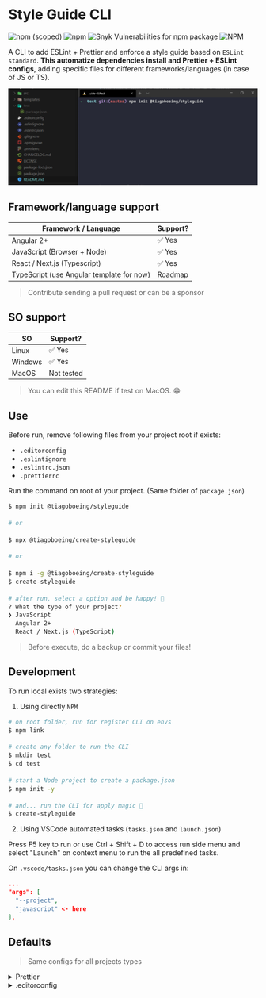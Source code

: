 # Style Guide CLI

![npm (scoped)](https://img.shields.io/npm/v/@tiagoboeing/create-styleguide?style=for-the-badge) ![npm](https://img.shields.io/npm/dm/@tiagoboeing/create-styleguide?style=for-the-badge) ![Snyk Vulnerabilities for npm package](https://img.shields.io/snyk/vulnerabilities/npm/@tiagoboeing/create-styleguide?style=for-the-badge) ![NPM](https://img.shields.io/npm/l/@tiagoboeing/create-styleguide?style=for-the-badge)

A CLI to add ESLint + Prettier and enforce a style guide based on `ESLint standard`. **This automatize dependencies install and Prettier + ESLint configs**, adding specific files for different frameworks/languages (in case of JS or TS).

![Adding for JavaScript project](docs/screenshots/3w4IQMsF4r.gif)

## Framework/language support

| Framework / Language                      | Support? |
| ----------------------------------------- | -------- |
| Angular 2+                                | ✅ Yes   |
| JavaScript (Browser + Node)               | ✅ Yes   |
| React / Next.js (Typescript)              | ✅ Yes   |
| TypeScript (use Angular template for now) | Roadmap  |

> Contribute sending a pull request or can be a sponsor

## SO support

| SO      | Support?   |
| ------- | ---------- |
| Linux   | ✅ Yes      |
| Windows | ✅ Yes      |
| MacOS   | Not tested |

> You can edit this README if test on MacOS. 😁

## Use

Before run, remove following files from your project root if exists:

- `.editorconfig`
- `.eslintignore`
- `.eslintrc.json`
- `.prettierrc`

Run the command on root of your project. (Same folder of `package.json`)

```bash
$ npm init @tiagoboeing/styleguide

# or

$ npx @tiagoboeing/create-styleguide

# or

$ npm i -g @tiagoboeing/create-styleguide
$ create-styleguide

# after run, select a option and be happy! 🎉
? What the type of your project?
❯ JavaScript
  Angular 2+
  React / Next.js (TypeScript)
```

> Before execute, do a backup or commit your files!

## Development

To run local exists two strategies:

1. Using directly `NPM`

```bash
# on root folder, run for register CLI on envs
$ npm link

# create any folder to run the CLI
$ mkdir test
$ cd test

# start a Node project to create a package.json
$ npm init -y

# and... run the CLI for apply magic 🚀
$ create-styleguide
```

2. Using VSCode automated tasks (`tasks.json` and `launch.json`)

Press F5 key to run or use Ctrl + Shift + D to access run side menu and select "Launch" on context menu to run the all predefined tasks.

On `.vscode/tasks.json` you can change the CLI args in:

```json
...
"args": [
  "--project",
  "javascript" <- here
],
```

## Defaults

> Same configs for all projects types

<details>
<summary>Prettier</summary>
<p>

```json
{
  "$schema": "http://json.schemastore.org/prettierrc",
  "semi": false,
  "singleQuote": true,
  "arrowParens": "avoid",
  "trailingComma": "none",
  "endOfLine": "auto",
  "tabWidth": 2,
  "printWidth": 95
}
```
</p>
</details>

<details>
<summary>.editorconfig</summary>
<p>

```conf
# Editor configuration, see https://editorconfig.org
root = true

[*]
indent_style = space
indent_size = 2
charset = utf-8
end_of_line = lf
trim_trailing_whitespace = true
insert_final_newline = true

[*.md]
max_line_length = off
trim_trailing_whitespace = false

```
</p>
</details>
